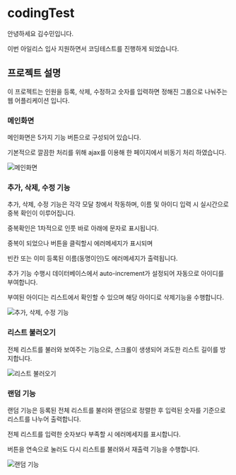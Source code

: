 # codingTest

안녕하세요 김수민입니다.

이번 아일리스 입사 지원하면서 코딩테스트를 진행하게 되었습니다.

## 프로젝트 설명

이 프로젝트는 인원을 등록, 삭제, 수정하고 숫자를 입력하면 정해진 그룹으로 나눠주는 웹 어플리케이션 입니다.

### 메인화면

메인화면은 5가지 기능 버튼으로 구성되어 있습니다.

기본적으로 깔끔한 처리를 위해 ajax를 이용해 한 페이지에서 비동기 처리 하였습니다.

![메인화면](https://github.com/Third0304/codingTest/assets/148541012/bd4d5b07-1823-478f-900d-4f60f82731ed)

### 추가, 삭제, 수정 기능

추가, 삭제, 수정 기능은 각각 모달 창에서 작동하며, 이름 및 아이디 입력 시 실시간으로 중복 확인이 이루어집니다.

중복확인은 1차적으로 인풋 바로 아래에 문자로 표시됩니다.

중복이 되었으나 버튼을 클릭할시 에러메세지가 표시되며

빈칸 또는 이미 등록된 이름(동명이인)도 에러메세지가 출력됩니다.

추가 기능 수행시 데이터베이스에서 auto-increment가 설정되어 자동으로 아이디를 부여합니다.

부여된 아이디는 리스트에서 확인할 수 있으며 해당 아이디로 삭제기능을 수행합니다.


![추가, 삭제, 수정 기능](https://github.com/Third0304/codingTest/assets/148541012/49a9cd45-ca22-4727-aade-d1e5c1170158)

### 리스트 불러오기

전체 리스트를 불러와 보여주는 기능으로, 스크롤이 생생되어 과도한 리스트 길이를 방지합니다.

![리스트 불러오기](https://github.com/Third0304/codingTest/assets/148541012/7402e8c9-875e-4fd5-84b6-cf940af30490)

### 랜덤 기능

랜덤 기능은 등록된 전체 리스트를 불러와 랜덤으로 정렬한 후 입력된 숫자를 기준으로 리스트를 나누어 출력합니다.

전체 리스트를 입력한 숫자보다 부족할 시 에러메세지를 표시합니다.

버튼을 연속으로 눌러도 다시 리스트를 불러와서 재출력 기능을 수행합니다.

![랜덤 기능](https://github.com/Third0304/codingTest/assets/148541012/eeb7ef5e-9126-479a-ae8d-48951e975f9f)
